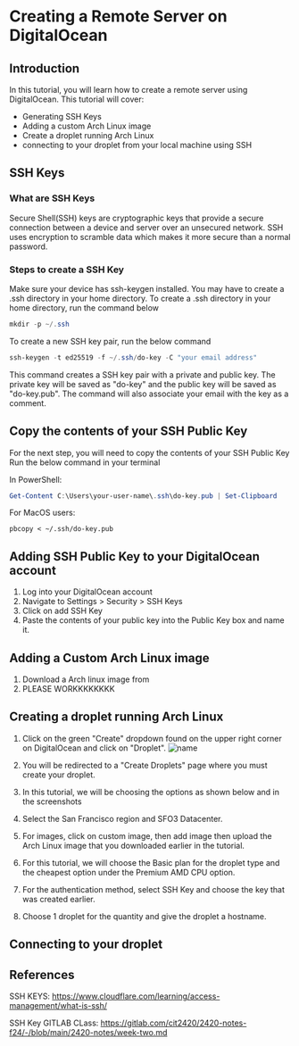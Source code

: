 # Creating a Remote Server on DigitalOcean

## Introduction
In this tutorial, you will learn how to create a remote server using DigitalOcean. This tutorial will cover:
- Generating SSH Keys
- Adding a custom Arch Linux image
- Create a droplet running Arch Linux
- connecting to your droplet from your local machine using SSH
## SSH Keys
### What are SSH Keys
Secure Shell(SSH) keys are cryptographic keys that provide a secure connection between a device and server over an unsecured network. SSH uses encryption to scramble data which makes it more secure than a normal password.
### Steps to create a SSH Key
Make sure your device has ssh-keygen installed.
You may have to create a .ssh directory in your home directory. To create a .ssh directory in your home directory, run the command below
```powershell
mkdir -p ~/.ssh
```
To create a new SSH key pair, run the below command
```powershell
ssh-keygen -t ed25519 -f ~/.ssh/do-key -C "your email address"
```
This command creates a SSH key pair with a private and public key. The private key will be saved as "do-key" and the public key will be saved as "do-key.pub". The command will also associate your email with the key as a comment.

## Copy the contents of your SSH Public Key
For the next step, you will need to copy the contents of your SSH Public Key
Run the below command in your terminal

In PowerShell:
```powershell
Get-Content C:\Users\your-user-name\.ssh\do-key.pub | Set-Clipboard
```
For MacOS users:
``` 
pbcopy < ~/.ssh/do-key.pub
```
## Adding SSH Public Key to your DigitalOcean account
1. Log into your DigitalOcean account
2. Navigate to Settings > Security > SSH Keys
3. Click on add SSH Key
4. Paste the contents of your public key into the Public Key box and name it. 
## Adding a Custom Arch Linux image
1. Download a Arch linux image from 
2. PLEASE WORKKKKKKKK
## Creating a droplet running Arch Linux
1. Click on the green "Create" dropdown found on the upper right corner on DigitalOcean and click on "Droplet".
![name](../Assets/CreateDroplet.png)

3. You will be redirected to a "Create Droplets" page where you must create your droplet.
4. In this tutorial, we will be choosing the options as shown below and in the screenshots
5. Select the San Francisco region and SFO3 Datacenter.

7. For images, click on custom image, then add image then upload the Arch Linux image that you downloaded earlier in the tutorial.
8. For this tutorial, we will choose the Basic plan for the droplet type and the cheapest option under the Premium AMD CPU option.
9. For the authentication method, select SSH Key and choose the key that was created earlier.
10. Choose 1 droplet for the quantity and give the droplet a hostname.

## Connecting to your droplet
## References

SSH KEYS: https://www.cloudflare.com/learning/access-management/what-is-ssh/

SSH Key GITLAB CLass: https://gitlab.com/cit2420/2420-notes-f24/-/blob/main/2420-notes/week-two.md